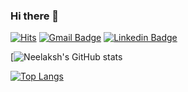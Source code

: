 ### Hi there 👋

[![Hits](https://hits.seeyoufarm.com/api/count/incr/badge.svg?url=https%3A%2F%2Fgithub.com%2FTheGodOfWar007%2Fhit-counter&count_bg=%2329C69F&title_bg=%234F4F4F&icon=&icon_color=%23C1BFBF&title=hits&edge_flat=false)](https://hits.seeyoufarm.com)
[![Gmail Badge](https://img.shields.io/badge/Gmail-d14836?style=flat-square&logo=Gmail&logoColor=white&link=mailto:neelaksh2001@gmail.com)](mailto:neelaksh2001@gmail.com)
[![Linkedin Badge](https://img.shields.io/badge/-LinkedIn-blue?style=flat-square&logo=Linkedin&logoColor=white&link=https://www.linkedin.com/in/neelaksh-singh-0389b017b/)](https://www.linkedin.com/in/neelaksh-singh-0389b017b/)

[![Neelaksh's GitHub stats](https://github-readme-stats.vercel.app/api?username=TheGodOfWar007&layout=compact&show_icons=true&theme=dracula)

[![Top Langs](https://github-readme-stats.vercel.app/api/top-langs/?username=TheGodOfWar007&layout=compact&langs_count=8&theme=dracula)](https://github.com/Geonhee-LEE)

<!--
**TheGodOfWar007/TheGodOfWar007** is a ✨ _special_ ✨ repository because its `README.md` (this file) appears on your GitHub profile.

Here are some ideas to get you started:

- 🔭 I’m currently working on ...
- 🌱 I’m currently learning ...
- 👯 I’m looking to collaborate on ...
- 🤔 I’m looking for help with ...
- 💬 Ask me about ...
- 📫 How to reach me: ...
- 😄 Pronouns: ...
- ⚡ Fun fact: ...
-->
